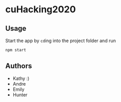 # cuHacking2020

## Usage

Start the app by `cd`ing into the project folder and run

```bash
npm start
```

## Authors
- Kathy :)
- Andre
- Emily
- Hunter

